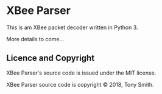 # XBee Parser #

This is am XBee packet decoder written in Python 3.

More details to come...

## Licence and Copyright ##

XBee Parser's source code is issued under the MIT license.

XBee Parser source code is copyright &copy; 2018, Tony Smith.
